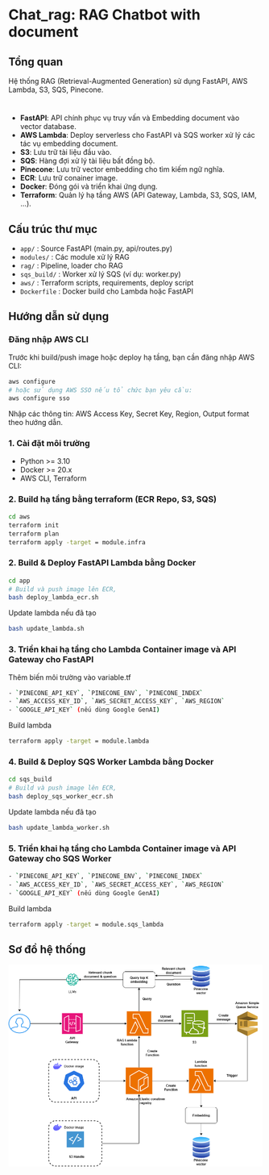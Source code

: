 # Chat_rag: RAG Chatbot with document

## Tổng quan

Hệ thống RAG (Retrieval-Augmented Generation) sử dụng FastAPI, AWS Lambda, S3, SQS, Pinecone.

#
- **FastAPI**: API chính phục vụ truy vấn và Embedding document vào vector database.
- **AWS Lambda**: Deploy serverless cho FastAPI và SQS worker xử lý các tác vụ embedding document.
- **S3**: Lưu trữ tài liệu đầu vào.
- **SQS**: Hàng đợi xử lý tài liệu bất đồng bộ.
- **Pinecone**: Lưu trữ vector embedding cho tìm kiếm ngữ nghĩa.
- **ECR**: Lưu trữ conainer image. 
- **Docker**: Đóng gói và triển khai ứng dụng.
- **Terraform**: Quản lý hạ tầng AWS (API Gateway, Lambda, S3, SQS, IAM, ...).

## Cấu trúc thư mục
- `app/`         : Source FastAPI (main.py, api/routes.py)
- `modules/`     : Các module xử lý RAG
- `rag/`         : Pipeline, loader cho RAG
- `sqs_build/`   : Worker xử lý SQS (ví dụ: worker.py)
- `aws/`         : Terraform scripts, requirements, deploy script
- `Dockerfile`   : Docker build cho Lambda hoặc FastAPI

## Hướng dẫn sử dụng

### Đăng nhập AWS CLI
Trước khi build/push image hoặc deploy hạ tầng, bạn cần đăng nhập AWS CLI:

```sh
aws configure
# hoặc sử dụng AWS SSO nếu tổ chức bạn yêu cầu:
aws configure sso
```
Nhập các thông tin: AWS Access Key, Secret Key, Region, Output format theo hướng dẫn.


### 1. Cài đặt môi trường
- Python >= 3.10
- Docker >= 20.x
- AWS CLI, Terraform

### 2. Build hạ tầng bằng terraform (ECR Repo, S3, SQS)
```sh
cd aws
terraform init
terraform plan
terraform apply -target = module.infra 
```

### 2. Build & Deploy FastAPI Lambda bằng Docker
```sh
cd app
# Build và push image lên ECR,
bash deploy_lambda_ecr.sh
```
Update lambda nếu đã tạo
```sh
bash update_lambda.sh
```

### 3. Triển khai hạ tầng cho Lambda Container image và API Gateway cho FastAPI
Thêm biến môi trường vào variable.tf
```sh
- `PINECONE_API_KEY`, `PINECONE_ENV`, `PINECONE_INDEX`
- `AWS_ACCESS_KEY_ID`, `AWS_SECRET_ACCESS_KEY`, `AWS_REGION`
- `GOOGLE_API_KEY` (nếu dùng Google GenAI)
```
Build lambda
```sh
terraform apply -target = module.lambda
```

### 4. Build & Deploy SQS Worker Lambda bằng Docker
```sh
cd sqs_build
# Build và push image lên ECR,
bash deploy_sqs_worker_ecr.sh
```
Update lambda nếu đã tạo
```sh
bash update_lambda_worker.sh
```

### 5. Triển khai hạ tầng cho Lambda Container image và API Gateway cho SQS Worker
```sh
- `PINECONE_API_KEY`, `PINECONE_ENV`, `PINECONE_INDEX`
- `AWS_ACCESS_KEY_ID`, `AWS_SECRET_ACCESS_KEY`, `AWS_REGION`
- `GOOGLE_API_KEY` (nếu dùng Google GenAI)
```
Build lambda
```sh
terraform apply -target = module.sqs_lambda
```

## Sơ đồ hệ thống
![Sơ đồ kiến trúc hệ thống](./architect.png)

